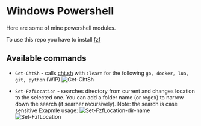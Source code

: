 # Windows Powershell

Here are some of mine powershell modules.

To use this repo you have to install [fzf](https://github.com/junegunn/fzf)

## Available commands

- `Get-ChtSh` - calls [cht.sh](https://cht.sh`) with `:learn`
for the following `go, docker, lua, git, python` (WIP) 
![Get-ChtSh](https://user-images.githubusercontent.com/47518781/136328962-02437aed-c6e3-4acb-bd57-49cb039d7a64.gif)


- `Set-FzfLocation` - searches directory from current and changes location to the selected one. You can add a folder name (or regex) to narrow down the search (it searher recursively). Note: the search is case sensitive
Exapmle usage: 
![Set-FzfLocation-dir-name](https://user-images.githubusercontent.com/47518781/136329027-5ea9e724-2d92-4a1b-bde9-15241f5202d6.gif)
![Set-FzfLocation](https://user-images.githubusercontent.com/47518781/136329039-24116dd2-be74-4796-815a-b7c7e015a0f4.gif)


